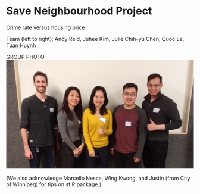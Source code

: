 # Save Neighbourhood Project
Crime rate versus housing price

Team (left to right):
Andy Reid, Juhee Kim, Julie Chih-yu Chen, Quoc Le, Tuan Huynh


GROUP PHOTO
![GROUP PHOTO](P_20200307_202825_vHDR.jpg)

(We also acknowledge Marcello Nesca, Wing Kwong, and Justin (from City of Winnipeg) for tips on sf R package.)
